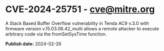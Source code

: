 # CVE-2024-25751 - cve@mitre.org

A Stack Based Buffer Overflow vulnerability in Tenda AC9 v.3.0 with firmware version v.15.03.06.42_multi allows a remote attacker to execute arbitrary code via the fromSetSysTime function.

**Publish date:** 2024-02-26
